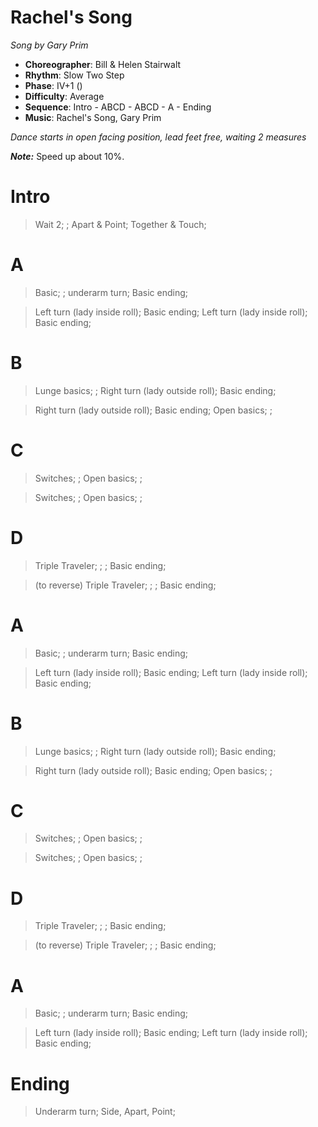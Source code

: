 # Rachel's Song
*Song by Gary Prim*

* **Choreographer**: Bill & Helen Stairwalt
* **Rhythm**: Slow Two Step
* **Phase**: IV+1 ()
* **Difficulty**: Average
* **Sequence**: Intro - ABCD - ABCD - A - Ending
* **Music**: Rachel's Song, Gary Prim


*Dance starts in open facing position, lead feet free, waiting 2 measures*


***Note:*** Speed up about 10%.


# Intro

> Wait 2; ; Apart & Point; Together & Touch;

# A

> Basic; ; underarm turn; Basic ending;

> Left turn (lady inside roll); Basic ending; Left turn (lady inside roll); Basic ending;

# B

> Lunge basics; ; Right turn (lady outside roll); Basic ending;

> Right turn (lady outside roll); Basic ending; Open basics; ;

# C

> Switches; ; Open basics; ;

> Switches; ; Open basics; ;

# D

> Triple Traveler; ; ; Basic ending;

> (to reverse) Triple Traveler; ; ; Basic ending;

# A

> Basic; ; underarm turn; Basic ending;

> Left turn (lady inside roll); Basic ending; Left turn (lady inside roll); Basic ending;

# B

> Lunge basics; ; Right turn (lady outside roll); Basic ending;

> Right turn (lady outside roll); Basic ending; Open basics; ;

# C

> Switches; ; Open basics; ;

> Switches; ; Open basics; ;

# D

> Triple Traveler; ; ; Basic ending;

> (to reverse) Triple Traveler; ; ; Basic ending;

# A

> Basic; ; underarm turn; Basic ending;

> Left turn (lady inside roll); Basic ending; Left turn (lady inside roll); Basic ending;

# Ending

> Underarm turn; Side, Apart, Point;

<meta name="x:audio-file" content="g/Gary Prim/Gary Prim - Rachel's song.mp3">